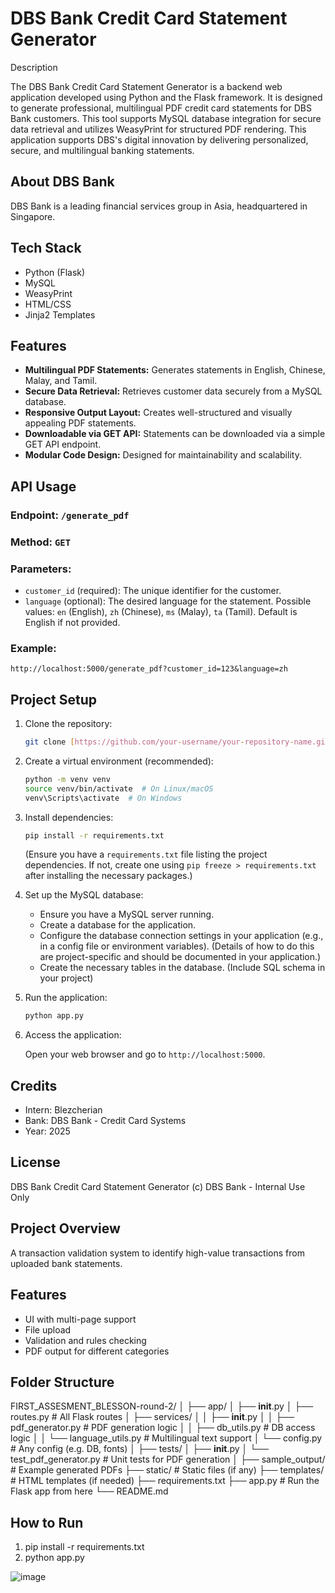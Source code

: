 # DBS Bank Credit Card Statement Generator

 Description

The DBS Bank Credit Card Statement Generator is a backend web application developed using Python and the Flask framework. It is designed to generate professional, multilingual PDF credit card statements for DBS Bank customers. This tool supports MySQL database integration for secure data retrieval and utilizes WeasyPrint for structured PDF rendering.  This application supports DBS's digital innovation by delivering personalized, secure, and multilingual banking statements.

## About DBS Bank

DBS Bank is a leading financial services group in Asia, headquartered in Singapore.

## Tech Stack

* Python (Flask)
* MySQL
* WeasyPrint
* HTML/CSS
* Jinja2 Templates

## Features

* **Multilingual PDF Statements:** Generates statements in English, Chinese, Malay, and Tamil.
* **Secure Data Retrieval:** Retrieves customer data securely from a MySQL database.
* **Responsive Output Layout:** Creates well-structured and visually appealing PDF statements.
* **Downloadable via GET API:** Statements can be downloaded via a simple GET API endpoint.
* **Modular Code Design:** Designed for maintainability and scalability.

## API Usage

### Endpoint: `/generate_pdf`

### Method: `GET`

### Parameters:

* `customer_id` (required):  The unique identifier for the customer.
* `language` (optional):  The desired language for the statement.  Possible values: `en` (English), `zh` (Chinese), `ms` (Malay), `ta` (Tamil).  Default is English if not provided.

### Example:

`http://localhost:5000/generate_pdf?customer_id=123&language=zh`

## Project Setup

1.  Clone the repository:
    ```bash
    git clone [https://github.com/your-username/your-repository-name.git](https://github.com/your-username/your-repository-name.git) #Replace with actual repo
    ```
2.  Create a virtual environment (recommended):
    ```bash
    python -m venv venv
    source venv/bin/activate  # On Linux/macOS
    venv\Scripts\activate  # On Windows
    ```
3.  Install dependencies:
    ```bash
    pip install -r requirements.txt
    ```
    (Ensure you have a `requirements.txt` file listing the project dependencies.  If not, create one using `pip freeze > requirements.txt` after installing the necessary packages.)

4.  Set up the MySQL database:
    * Ensure you have a MySQL server running.
    * Create a database for the application.
    * Configure the database connection settings in your application (e.g., in a config file or environment variables).  (Details of how to do this are project-specific and should be documented in your application.)
    * Create the necessary tables in the database. (Include SQL schema in your project)
5. Run the application:
    ```bash
    python app.py
    ```
6.  Access the application:

    Open your web browser and go to `http://localhost:5000`.

## Credits

* Intern: Blezcherian
* Bank: DBS Bank - Credit Card Systems
* Year: 2025

## License

DBS Bank Credit Card Statement Generator (c) DBS Bank - Internal Use Only


## Project Overview
A transaction validation system to identify high-value transactions from uploaded bank statements.

## Features
- UI with multi-page support
- File upload
- Validation and rules checking
- PDF output for different categories

## Folder Structure
FIRST_ASSESMENT_BLESSON-round-2/
│
├── app/
│   ├── __init__.py
│   ├── routes.py              # All Flask routes
│   ├── services/
│   │   ├── __init__.py
│   │   ├── pdf_generator.py   # PDF generation logic
│   │   ├── db_utils.py        # DB access logic
│   │   └── language_utils.py  # Multilingual text support
│   └── config.py              # Any config (e.g. DB, fonts)
│
├── tests/
│   ├── __init__.py
│   └── test_pdf_generator.py  # Unit tests for PDF generation
│
├── sample_output/             # Example generated PDFs
├── static/                    # Static files (if any)
├── templates/                 # HTML templates (if needed)
├── requirements.txt
├── app.py                     # Run the Flask app from here
└── README.md


## How to Run
1. pip install -r requirements.txt
2. python app.py


![image](https://github.com/user-attachments/assets/0c27931c-dabc-40b3-b88d-1c5bb392c3a6)


